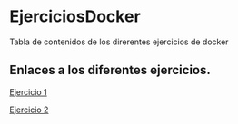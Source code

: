 # EjerciciosDocker
Tabla de contenidos de los direrentes ejercicios de docker
## Enlaces a los diferentes ejercicios.

<p><a href="/Practica1/readme.md">Ejercicio 1</a></p>
<p><a href="/Practica2/readme.md">Ejercicio 2</a></p>
